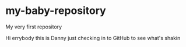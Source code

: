 # my-baby-repository
My very first repository

Hi errybody this is Danny just checking in to GitHub to see what's shakin
